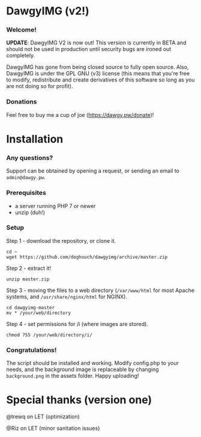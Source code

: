 # DawgyIMG (v2!)
### Welcome!
**UPDATE**: DawgyIMG V2 is now out! This version is currently in BETA and should not be used in production until security bugs are ironed out completely.

DawgyIMG has gone from being closed source to fully open source. Also, DawgyIMG is under the GPL GNU (v3) license (this means that you're free to modify, redistribute and create derivatives of this software so long as you are not doing so for profit).

### Donations

Feel free to buy me a cup of joe (https://dawgy.pw/donate)!

# Installation
### Any questions?

Support can be obtained by opening a request, or sending an email to `admin@dawgy.pw`.

### Prerequisites 
- a server running PHP 7 or newer
- unzip (duh!)

### Setup
Step 1 - download the repository, or clone it. 

    cd ~ 
    wget https://github.com/doghouch/dawgyimg/archive/master.zip
    
Step 2 - extract it!

    unzip master.zip
    
Step 3 - moving the files to a web directory (`/var/www/html` for most Apache systems, and `/usr/share/nginx/html` for NGINX).

    cd dawgyimg-master
    mv * /your/web/directory
    
Step 4 - set permissions for /i (where images are stored).

    chmod 755 /your/web/directory/i/
    
### Congratulations!

The script should be installed and working. Modify config.php to your needs, and the background image is replaceable by changing `background.png` in the assets folder. Happy uploading!

# Special thanks (version one)
@trewq on LET (optimization)

@Riz on LET (minor sanitation issues)
